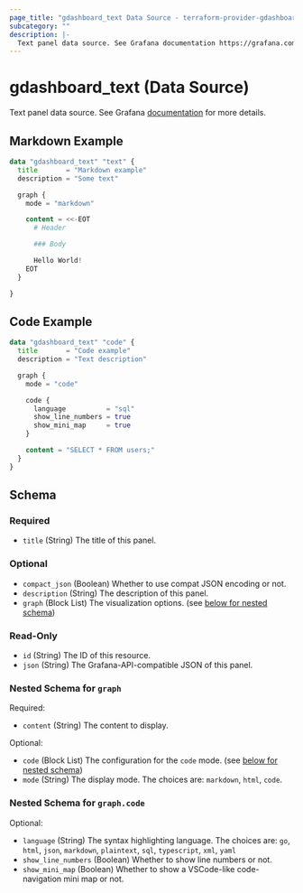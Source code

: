 ```yaml
---
page_title: "gdashboard_text Data Source - terraform-provider-gdashboard"
subcategory: ""
description: |-
  Text panel data source. See Grafana documentation https://grafana.com/docs/grafana/latest/panels-visualizations/visualizations/text/ for more details.
---
```


# gdashboard_text (Data Source)

Text panel data source. See Grafana [documentation](https://grafana.com/docs/grafana/latest/panels-visualizations/visualizations/text/) for more details.

## Markdown Example

```terraform
data "gdashboard_text" "text" {
  title       = "Markdown example"
  description = "Some text"

  graph {
    mode = "markdown"

    content = <<-EOT
      # Header

      ### Body

      Hello World!
    EOT
  }

}
```

## Code Example

```terraform
data "gdashboard_text" "code" {
  title       = "Code example"
  description = "Text description"

  graph {
    mode = "code"

    code {
      language          = "sql"
      show_line_numbers = true
      show_mini_map     = true
    }

    content = "SELECT * FROM users;"
  }
}
```


<!-- schema generated by tfplugindocs -->
## Schema

### Required

- `title` (String) The title of this panel.

### Optional

- `compact_json` (Boolean) Whether to use compat JSON encoding or not.
- `description` (String) The description of this panel.
- `graph` (Block List) The visualization options. (see [below for nested schema](#nestedblock--graph))

### Read-Only

- `id` (String) The ID of this resource.
- `json` (String) The Grafana-API-compatible JSON of this panel.

<a id="nestedblock--graph"></a>
### Nested Schema for `graph`

Required:

- `content` (String) The content to display.

Optional:

- `code` (Block List) The configuration for the `code` mode. (see [below for nested schema](#nestedblock--graph--code))
- `mode` (String) The display mode. The choices are: `markdown`, `html`, `code`.

<a id="nestedblock--graph--code"></a>
### Nested Schema for `graph.code`

Optional:

- `language` (String) The syntax highlighting language. The choices are: `go`, `html`, `json`, `markdown`, `plaintext`, `sql`, `typescript`, `xml`, `yaml`
- `show_line_numbers` (Boolean) Whether to show line numbers or not.
- `show_mini_map` (Boolean) Whether to show a VSCode-like code-navigation mini map or not.
